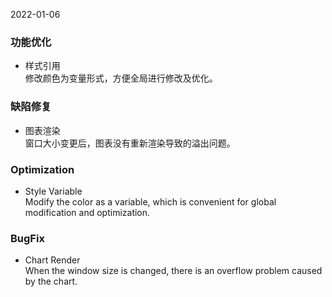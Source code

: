 2022-01-06

### 功能优化

- 样式引用   
修改颜色为变量形式，方便全局进行修改及优化。

### 缺陷修复

- 图表渲染   
窗口大小变更后，图表没有重新渲染导致的溢出问题。

### Optimization

- Style Variable   
Modify the color as a variable, which is convenient for global modification and optimization.

### BugFix

- Chart Render   
When the window size is changed, there is an overflow problem caused by the chart.
